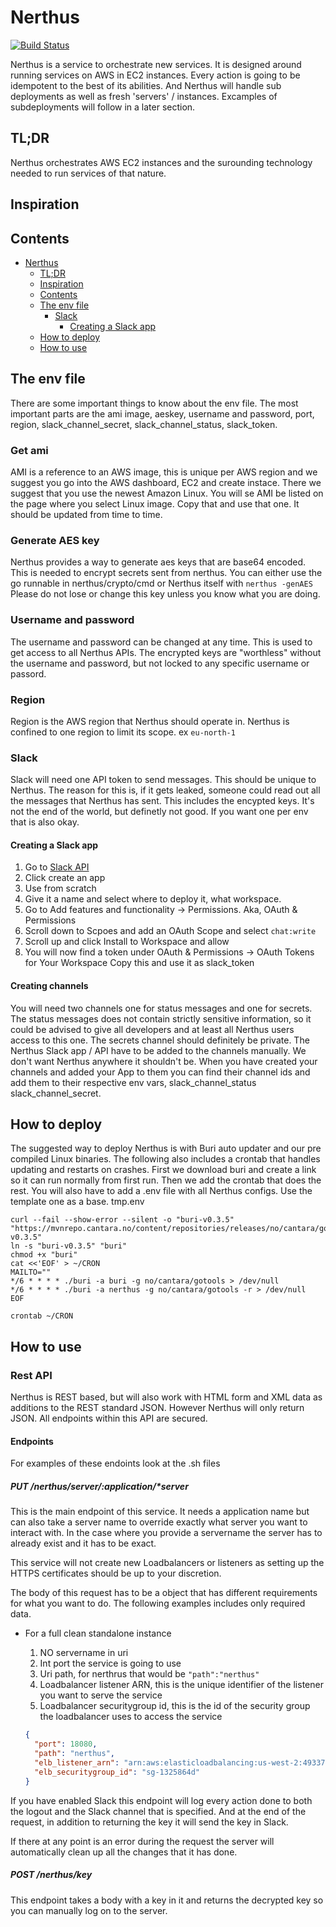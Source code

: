 # Nerthus

[![Build Status](https://jenkins.entraos.io/buildStatus/icon?job=Cantara-Nerthus%2Fmain)](https://jenkins.entraos.io/job/Cantara-Nerthus/job/main/)

Nerthus is a service to orchestrate new services. It is designed around running services on AWS in EC2 instances. Every action is going to be idempotent to the best of its abilities. And Nerthus will handle sub deployments as well as fresh 'servers' / instances. Excamples of subdeployments will follow in a later section.

## TL;DR

Nerthus orchestrates AWS EC2 instances and the surounding technology needed to run services of that nature.

## Inspiration

## Contents

- [Nerthus](#nerthus)
  - [TL;DR](#tl;dr)
  - [Inspiration](#inspiration)
  - [Contents](#contents)
  - [The env file](#the-env-file)
    - [Slack](#slack)
      - [Creating a Slack app](#creating-a-slack-app)
  - [How to deploy](#how-to-deploy)
  - [How to use](#how-to-use)

## The env file

There are some important things to know about the env file. The most important parts are the ami image, aeskey, username and password, port, region, slack_channel_secret, slack_channel_status, slack_token.

### Get ami

AMI is a reference to an AWS image, this is unique per AWS region and we suggest you go into the AWS dashboard, EC2 and create instace. There we suggest that you use the newest Amazon Linux. You will se AMI be listed on the page where you select Linux image. Copy that and use that one. It should be updated from time to time.

### Generate AES key

Nerthus provides a way to generate aes keys that are base64 encoded. This is needed to encrypt secrets sent from nerthus. You can either use the go runnable in nerthus/crypto/cmd or Nerthus itself with `nerthus -genAES`
Please do not lose or change this key unless you know what you are doing.

### Username and password

The username and password can be changed at any time. This is used to get access to all Nerthus APIs. The encrypted keys are "worthless" without the username and password, but not locked to any specific username or passord.

### Region

Region is the AWS region that Nerthus should operate in. Nerthus is confined to one region to limit its scope. ex `eu-north-1`

### Slack

Slack will need one API token to send messages. This should be unique to Nerthus. The reason for this is, if it gets leaked, someone could read out all the messages that Nerthus has sent. This includes the encypted keys. It's not the end of the world, but definetly not good. If you want one per env that is also okay.

#### Creating a Slack app

  1. Go to [Slack API](https://api.slack.com/)
  2. Click create an app
  3. Use from scratch
  4. Give it a name and select where to deploy it, what workspace.
  5. Go to Add features and functionality -> Permissions. Aka, OAuth & Permissions
  6. Scroll down to Scpoes and add an OAuth Scope and select `chat:write`
  7. Scroll up and click Install to Workspace and allow
  8. You will now find a token under OAuth & Permissions -> OAuth Tokens for Your Workspace
  Copy this and use it as slack_token

#### Creating channels

You will need two channels one for status messages and one for secrets. The status messages does not contain strictly sensitive information, so it could be advised to give all developers and at least all Nerthus users access to this one. The secrets channel should definitely be private.
The Nerthus Slack app / API have to be added to the channels manually. We don't want Nerthus anywhere it shouldn't be.
When you have created your channels and added your App to them you can find their channel ids and add them to their respective env vars, slack_channel_status slack_channel_secret.

## How to deploy

The suggested way to deploy Nerthus is with Buri auto updater and our pre compiled Linux binaries. The following also includes a crontab that handles updating and restarts on crashes.
First we download buri and create a link so it can run normally from first run. Then we add the crontab that does the rest.
You will also have to add a .env file with all Nerthus configs. Use the template one as a base. tmp.env

```shell
curl --fail --show-error --silent -o "buri-v0.3.5" "https://mvnrepo.cantara.no/content/repositories/releases/no/cantara/gotools/buri/v0.3.5/buri-v0.3.5"
ln -s "buri-v0.3.5" "buri"
chmod +x "buri"
cat <<'EOF' > ~/CRON
MAILTO=""
*/6 * * * * ./buri -a buri -g no/cantara/gotools > /dev/null
*/6 * * * * ./buri -a nerthus -g no/cantara/gotools -r > /dev/null
EOF

crontab ~/CRON
```

## How to use

### Rest API

Nerthus is REST based, but will also work with HTML form and XML data as additions to the REST standard JSON. However Nerthus will only return JSON.
All endpoints within this API are secured.

#### Endpoints

For examples of these endoints look at the .sh files

##### PUT /nerthus/server/:application/*server

This is the main endpoint of this service. It needs a application name but can also take a server name to override exactly what server you want to interact with. In the case where you provide a servername the server has to already exist and it has to be exact.

This service will not create new Loadbalancers or listeners as setting up the HTTPS certificates should be up to your discretion.

The body of this request has to be a object that has different requirements for what you want to do. The following examples includes only required data.

* For a full clean standalone instance

  1. NO servername in uri
  2. Int port the service is going to use
  3. Uri path, for nerthrus that would be `"path":"nerthus"`
  4. Loadbalancer listener ARN, this is the unique identifier of the listener you want to serve the service
  5. Loadbalancer securitygroup id, this is the id of the security group the loadbalancer uses to access the service

  ```json
  {
    "port": 18080,
    "path": "nerthus",
    "elb_listener_arn": "arn:aws:elasticloadbalancing:us-west-2:493376950721:listener/app/devtest-events2-lb/a3807cba101b280b/90abaa841820e9b2",
    "elb_securitygroup_id": "sg-1325864d"
  }
  ```

If you have enabled Slack this endpoint will log every action done to both the logout and the Slack channel that is specified. And at the end of the request, in addition to returning the key it will send the key in Slack.

If there at any point is an error during the request the server will automatically clean up all the changes that it has done.

##### POST /nerthus/key

This endpoint takes a body with a key in it and returns the decrypted key so you can manually log on to the server.
